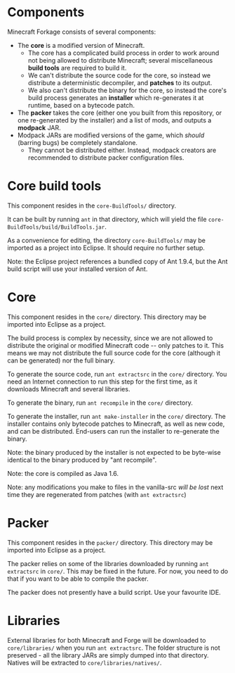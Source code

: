 Components
==========

Minecraft Forkage consists of several components:

* The **core** is a modified version of Minecraft.
    * The core has a complicated build process in order to work around not being allowed to distribute Minecraft;
        several miscellaneous **build tools** are required to build it.
    * We can't distribute the source code for the core, so instead we distribute a deterministic decompiler, and **patches**
        to its output.
    * We also can't distribute the binary for the core, so instead the core's build process generates an **installer**
        which re-generates it at runtime, based on a bytecode patch. 
* The **packer** takes the core (either one you built from this repository, or one re-generated by the installer)
    and a list of mods, and outputs a **modpack** JAR.
* Modpack JARs are modified versions of the game, which *should* (barring bugs) be completely standalone.
    * They cannot be distributed either. Instead, modpack creators are recommended to distribute packer configuration files.

Core build tools
================

This component resides in the `core-BuildTools/` directory.

It can be built by running `ant` in that directory, which will yield the file `core-BuildTools/build/BuildTools.jar`.

As a convenience for editing, the directory `core-BuildTools/` may be imported as a project into Eclipse. It should require no
further setup.

Note: the Eclipse project references a bundled copy of Ant 1.9.4, but the Ant build script will use your installed version of Ant.



Core
====

This component resides in the `core/` directory. This directory may be imported into Eclipse as a project.

The build process is complex by necessity, since we are not allowed to distribute the original or modified Minecraft code --
only patches to it. This means we may not distribute the full source code for the core (although it can be generated) nor the
full binary.

To generate the source code, run `ant extractsrc` in the `core/` directory.
You need an Internet connection to run this step for the first time, as it downloads Minecraft and several libraries.

To generate the binary, run `ant recompile` in the `core/` directory.

To generate the installer, run `ant make-installer` in the `core/` directory. The installer contains only bytecode patches to
Minecraft, as well as new code, and can be distributed. End-users can run the installer to re-generate the binary.

Note: the binary produced by the installer is not expected to be byte-wise identical to the binary produced by "ant recompile".

Note: the core is compiled as Java 1.6.

Note: any modifications you make to files in the vanilla-src *will be lost* next time they are regenerated from patches (with
`ant extractsrc`)




Packer
======

This component resides in the `packer/` directory. This directory may be imported into Eclipse as a project.

The packer relies on some of the libraries downloaded by running `ant extractsrc` in `core/`. This may be fixed in the future.
For now, you need to do that if you want to be able to compile the packer.

The packer does not presently have a build script. Use your favourite IDE.



Libraries
=========

External libraries for both Minecraft and Forge will be downloaded to `core/libraries/` when you run `ant extractsrc`.
The folder structure is not preserved - all the library JARs are simply dumped into that directory.
Natives will be extracted to `core/libraries/natives/`.

